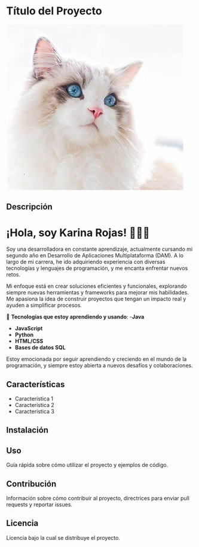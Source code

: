 # Título del Proyecto 

![Imagen de Portada](recursos/recursos/gatito1.jfif) 

## Descripción 

# ¡Hola, soy Karina Rojas! 👩‍💻✨

Soy una desarrolladora en constante aprendizaje, actualmente cursando mi segundo año en Desarrollo de Aplicaciones Multiplataforma (DAM). A lo largo de mi carrera, he ido adquiriendo experiencia con diversas tecnologías y lenguajes de programación, y me encanta enfrentar nuevos retos. 

Mi enfoque está en crear soluciones eficientes y funcionales, explorando siempre nuevas herramientas y frameworks para mejorar mis habilidades. Me apasiona la idea de construir proyectos que tengan un impacto real y ayuden a simplificar procesos.

🔧 **Tecnologías que estoy aprendiendo y usando**:
-**Java**
- **JavaScript**
- **Python**
- **HTML/CSS**
- **Bases de datos SQL**

Estoy emocionada por seguir aprendiendo y creciendo en el mundo de la programación, y siempre estoy abierta a nuevos desafíos y colaboraciones.

## Características 

- Característica 1
- Característica 2
- Característica 3


## Instalación 


## Uso 

Guía rápida sobre cómo utilizar el proyecto y ejemplos de código. 


## Contribución 

Información sobre cómo contribuir al proyecto, directrices para enviar pull requests y reportar issues. 


## Licencia 

Licencia bajo la cual se distribuye el proyecto.
